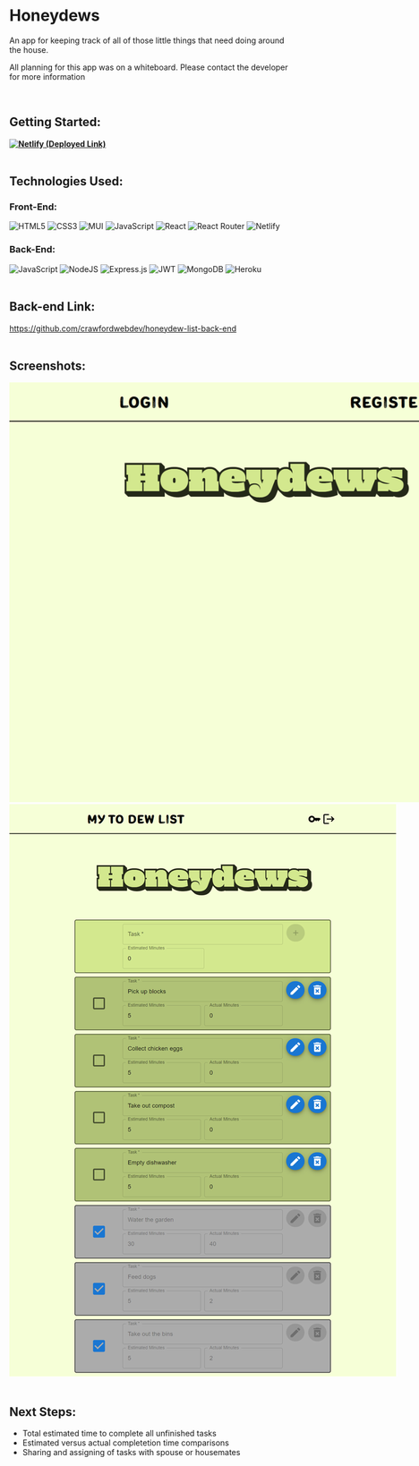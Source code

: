# Honeydews
<p>An app for keeping track of all of those little things that need doing around the house.</p>
<p>All planning for this app was on a whiteboard. Please contact the developer for more information</p><br>

## Getting Started: 
**[![Netlify](https://img.shields.io/badge/netlify-%23000000.svg?style=for-the-badge&logo=netlify&logoColor=#00C7B7) (Deployed Link)](https://honeydews.netlify.app/)**<br><br>


## Technologies Used: 
### Front-End:
![HTML5](https://img.shields.io/badge/html5-%23E34F26.svg?style=for-the-badge&logo=html5&logoColor=white) ![CSS3](https://img.shields.io/badge/css3-%231572B6.svg?style=for-the-badge&logo=css3&logoColor=white) ![MUI](https://img.shields.io/badge/MUI-%230081CB.svg?style=for-the-badge&logo=mui&logoColor=white) ![JavaScript](https://img.shields.io/badge/javascript-%23323330.svg?style=for-the-badge&logo=javascript&logoColor=%23F7DF1E) ![React](https://img.shields.io/badge/react-%2320232a.svg?style=for-the-badge&logo=react&logoColor=%2361DAFB) ![React Router](https://img.shields.io/badge/React_Router-CA4245?style=for-the-badge&logo=react-router&logoColor=white) ![Netlify](https://img.shields.io/badge/netlify-%23000000.svg?style=for-the-badge&logo=netlify&logoColor=#00C7B7)<br>
### Back-End:
![JavaScript](https://img.shields.io/badge/javascript-%23323330.svg?style=for-the-badge&logo=javascript&logoColor=%23F7DF1E) ![NodeJS](https://img.shields.io/badge/node.js-6DA55F?style=for-the-badge&logo=node.js&logoColor=white) ![Express.js](https://img.shields.io/badge/express.js-%23404d59.svg?style=for-the-badge&logo=express&logoColor=%2361DAFB) ![JWT](https://img.shields.io/badge/JWT-black?style=for-the-badge&logo=JSON%20web%20tokens) ![MongoDB](https://img.shields.io/badge/MongoDB-%234ea94b.svg?style=for-the-badge&logo=mongodb&logoColor=white) ![Heroku](https://img.shields.io/badge/heroku-%23430098.svg?style=for-the-badge&logo=heroku&logoColor=white)
<br><br>

## Back-end Link:
https://github.com/crawfordwebdev/honeydew-list-back-end
<br><br>

## Screenshots: 
<img src="https://raw.githubusercontent.com/crawfordwebdev/honeydew-list-front-end/main/assets/screenshots/honeydews01.png" alt="Screenshot of the landing page" style="max-width: 95vw;">
<img src="https://raw.githubusercontent.com/crawfordwebdev/honeydew-list-front-end/main/assets/screenshots/honeydews02.png" alt="Screenshot of the task page" style="max-width: 95vw;">
<br><br>

## Next Steps:
- Total estimated time to complete all unfinished tasks
- Estimated versus actual completetion time comparisons
- Sharing and assigning of tasks with spouse or housemates